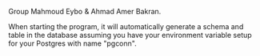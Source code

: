 Group Mahmoud Eybo & Ahmad Amer Bakran.

When starting the program, it will automatically generate a schema and table in the database assuming 
you have your environment variable setup for your Postgres with name "pgconn".